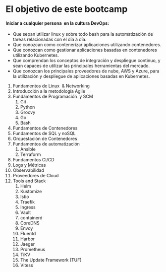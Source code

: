 # El objetivo de este bootcamp

#### Iniciar a cualquier persona  en la cultura DevOps:

* Que sepan utilizar linux y sobre todo bash para la automatización de tareas relacionadas con el día a día.
* Que conozcan como contenerizar aplicaciones utilizando contenedores.
* Que conozcan como gestionar aplicaciones basadas en contenedores utilizando Kubernetes.
* Que comprendan los conceptos de integración y despliegue continuo, y sean capaces de utilizar las principales herramientas del mercado.
* Que conozcan los principales proveedores de nube, AWS y Azure, para la utilización y despliegue de aplicaciones basadas en Kubernetes.

1. Fundamentos de Linux  & Networking
2. Introducción a la metodología Agile
3. Fundamentos de Programación  y SCM
    1. Git
    2. Python
    3. Groovy
    4. Go
    5. Bash
4. Fundamentos de Contenedores
5. Fundamentos de SQL y noSQL
6. Orquestación de Contenedores
7. Fundamentos de automatización
    1. Ansible
    2. Terraform
8. Fundamentos CI/CD
9. Logs y Métricas
10. Observabilidad
11. Proveedores de Cloud
12. Tools and Stack
    1. Helm
    2. Kustomize
    3. Istio
    4. Traefik
    5. Ingress
    6. Vault
    7. containerd
    8. CoreDNS
    9. Envoy
    10. Fluentd
    11. Harbor
    12. Jaeger
    13. Prometheus
    14. TiKV
    15. The Update Framework (TUF) 
    16. Vitess